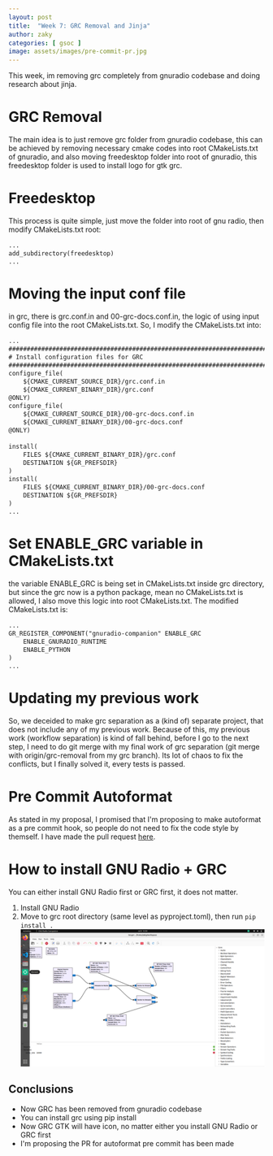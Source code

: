 ```yaml
---
layout: post
title:  "Week 7: GRC Removal and Jinja"
author: zaky
categories: [ gsoc ]
image: assets/images/pre-commit-pr.jpg
---
```

This week, im removing grc completely from gnuradio codebase and doing research about jinja.

# GRC Removal
The main idea is to just remove grc folder from gnuradio codebase, this can be achieved by removing necessary cmake codes into root CMakeLists.txt of gnuradio, and also moving freedesktop folder into root of gnuradio, this freedesktop folder is used to install logo for gtk grc.

# Freedesktop
This process is quite simple, just move the folder into root of gnu radio, then modify CMakeLists.txt root:
```
...
add_subdirectory(freedesktop)
...
```

# Moving the input conf file
in grc, there is grc.conf.in and 00-grc-docs.conf.in, the logic of using input config file into the root CMakeLists.txt.
So, I modify the CMakeLists.txt into:
```
...
########################################################################
# Install configuration files for GRC
########################################################################
configure_file(
    ${CMAKE_CURRENT_SOURCE_DIR}/grc.conf.in
    ${CMAKE_CURRENT_BINARY_DIR}/grc.conf
@ONLY)
configure_file(
    ${CMAKE_CURRENT_SOURCE_DIR}/00-grc-docs.conf.in
    ${CMAKE_CURRENT_BINARY_DIR}/00-grc-docs.conf
@ONLY)

install(
    FILES ${CMAKE_CURRENT_BINARY_DIR}/grc.conf
    DESTINATION ${GR_PREFSDIR}
)
install(
    FILES ${CMAKE_CURRENT_BINARY_DIR}/00-grc-docs.conf
    DESTINATION ${GR_PREFSDIR}
)
...
```

# Set ENABLE_GRC variable in CMakeLists.txt
the variable ENABLE_GRC is being set in CMakeLists.txt inside grc directory, but since the grc now is a python package, mean no CMakeLists.txt is allowed, I also move this logic into root CMakeLists.txt. The modified CMakeLists.txt is:
```
...
GR_REGISTER_COMPONENT("gnuradio-companion" ENABLE_GRC
    ENABLE_GNURADIO_RUNTIME
    ENABLE_PYTHON
)
...
```

# Updating my previous work
So, we deceided to make grc separation as a (kind of) separate project, that does not include any of my previous work. Because of this, my previous work (workflow separation) is kind of fall behind, before I go to the next step, I need to do git merge with my final work of grc separation (git merge with origin/grc-removal from my grc branch). Its lot of chaos to fix the conflicts, but I finally solved it, every tests is passed.

# Pre Commit Autoformat
As stated in my proposal, I promised that I'm proposing to make autoformat as a pre commit hook, so people do not need to fix the code style by themself. I have made the pull request [here](https://github.com/gnuradio/gnuradio/pull/7431).

# How to install GNU Radio + GRC
You can either install GNU Radio first or GRC first, it does not matter.
1. Install GNU Radio
2. Move to grc root directory (same level as pyproject.toml), then run `pip install .`
![GRC now installed](/assets/images/grc_installed.png)

## Conclusions
* Now GRC has been removed from gnuradio codebase
* You can install grc using pip install
* Now GRC GTK will have icon, no matter either you install GNU Radio or GRC first
* I'm proposing the PR for autoformat pre commit has been made
